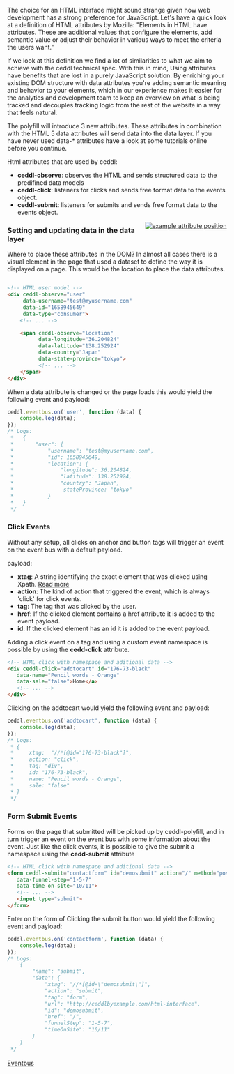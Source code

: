 The choice for an HTML interface might sound strange given how web development has a strong preference for JavaScript. Let's have a quick look at a definition of HTML attributes by Mozilla: "Elements in HTML have attributes. These are additional values that configure the elements, add semantic value or adjust their behavior in various ways to meet the criteria the users want."

If we look at this definition we find a lot of similarities to what we aim to achieve with the ceddl technical spec. With this in mind, Using attributes have benefits that are lost in a purely JavaScript solution. By enriching your existing DOM structure with data attributes you're adding semantic meaning and behavior to your elements, which in our experience makes it easier for the analytics and development team to keep an overview on what is being tracked and decouples tracking logic from the rest of the website in a way that feels natural.

The polyfill will introduce 3 new attributes. These attributes in combination with the HTML 5 data attributes will send data into the data layer. If you have never used data-* attributes have a look at some tutorials online before you continue.

Html attributes that are used by ceddl:

* **ceddl-observe**: observes the HTML and sends structured data to the predifined data models
* **ceddl-click**: listeners for clicks and sends free format data to the events object.
* **ceddl-submit**: listeners for submits and sends free format data to the events object.

<div style="float:right">
<a href="/img/docs/attribute-position.png" target="_blank"><img id="attribute_position" src="/img/docs/attribute-position.png" alt="example attribute position"></a>
</div>

### Setting and updating data in the data layer

Where to place these attributes in the DOM? In almost all cases there is a visual element in the page that used a dataset to define the way it is displayed on a page. This would be the location to place the data attributes.

<div style="clear:both"></div>

```html
<!-- HTML user model -->
<div ceddl-observe="user"
     data-username="test@myusername.com"
     data-id="1658945649"
     data-type="consumer">
    <!-- ... -->

    <span ceddl-observe="location"
          data-longitude="36.204824"
          data-latitude="138.252924"
          data-country="Japan"
          data-state-province="tokyo">
          <!-- ... -->
    </span>
</div>
```

When a data attribute is changed or the page loads this would yield the following event and payload:

```js
ceddl.eventbus.on('user', function (data) {
    console.log(data);
});
/* Logs:
 *   {
 *       "user": {
 *           "username": "test@myusername.com",
 *           "id": 1658945649,
 *           "location": {
 *               "longitude": 36.204824,
 *               "latitude": 138.252924,
 *               "country": "Japan",
 *                stateProvince: "tokyo"
 *           }
 *   }
 */
```

### Click Events

Without any setup, all clicks on anchor and button tags will trigger an event on the event bus with a default payload.

payload:

* **xtag**: A string identifying the exact element that was clicked using Xpath. <a href="https://www.w3.org/TR/1999/REC-xpath-19991116/">Read more</a>
* **action**: The kind of action that triggered the event, which is always 'click' for click events.
* **tag**: The tag that was clicked by the user.
* **href**: If the clicked element contains a href attribute it is added to the event payload.
* **id**: If the clicked element has an id it is added to the event payload.

Adding a click event on a tag and using a custom event namespace is possible by using the **cedd-click** attribute.

```html
<!-- HTML click with namespace and aditional data -->
<div ceddl-click="addtocart" id="176-73-black"
   data-name="Pencil words - Orange"
   data-sale="false">Home</a>
   <!-- ... -->
</div>
```

Clicking on the addtocart would yield the following event and payload:

```js
ceddl.eventbus.on('addtocart', function (data) {
    console.log(data);
});
/* Logs:
 * {
 *     xtag:  "//*[@id="176-73-black"]",
 *     action: "click",
 *     tag: "div",
 *     id: "176-73-black",
 *     name: "Pencil words - Orange",
 *     sale: "false"
 * }
 */
```

### Form Submit Events

Forms on the page that submitted will be picked up by ceddl-polyfill, and in turn trigger an event on the event bus with some information about the event. Just like the click events, it is possible to give the submit a namespace using the **cedd-submit** attribute


```html
<!-- HTML click with namespace and aditional data -->
<form ceddl-submit="contactform" id="demosubmit" action="/" method="post"
   data-funnel-step="1-5-7"
   data-time-on-site="10/11">
   <!-- ... -->
   <input type="submit">
</form>
```


Enter on the form of Clicking the submit button would yield the following event and payload:

```js
ceddl.eventbus.on('contactform', function (data) {
    console.log(data);
});
/* Logs:
    {
        "name": "submit",
        "data": {
            "xtag": "//*[@id=\"demosubmit\"]",
            "action": "submit",
            "tag": "form",
            "url": "http://ceddlbyexample.com/html-interface",
            "id": "demosubmit",
            "href": "/",
            "funnelStep": "1-5-7",
            "timeOnSite": "10/11"
        }
    }
 */
```


<div class="text-right">
<a style="display: inline-block; margin-bottom: 20px; line-height:20px;" href="/eventbus">Eventbus <i class="icon-arrow-right"></i></a>
</div>
